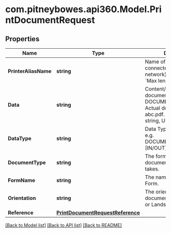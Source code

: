 # com.pitneybowes.api360.Model.PrintDocumentRequest

## Properties

Name | Type | Description | Notes
------------ | ------------- | ------------- | -------------
**PrinterAliasName** | **string** | Name of the Printer connected (directly or via network) to a Computer. &#x60;Max length &#x3D; 30&#x60; | 
**Data** | **string** | Content/Identifier of document e.g. DOCUMENT_REFERECE_ID. Actual document name e.g. abc.pdf. [IN] i.e base64 string, URL, file path | 
**DataType** | **string** | Data Type of the document e.g. DOCUMENT_REFERENCE. [IN/OUT] | 
**DocumentType** | **string** | The format of the document file the print takes. | 
**FormName** | **string** | The name of the Document Form. | 
**Orientation** | **string** | The orientation of the document layout: Portrait or Landscape. | [optional] 
**Reference** | [**PrintDocumentRequestReference**](PrintDocumentRequestReference.md) |  | [optional] 

[[Back to Model list]](../README.md#documentation-for-models) [[Back to API list]](../README.md#documentation-for-api-endpoints) [[Back to README]](../README.md)

